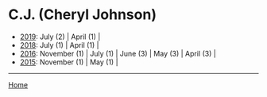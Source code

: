 # C.J. (Cheryl Johnson)

  * [2019](./c-j-cheryl-johnson-2019.md): 
      July (2) | 
      April (1) | 
  * [2018](./c-j-cheryl-johnson-2018.md): 
      July (1) | 
      April (1) | 
  * [2016](./c-j-cheryl-johnson-2016.md): 
      November (1) | 
      July (1) | 
      June (3) | 
      May (3) | 
      April (3) | 
  * [2015](./c-j-cheryl-johnson-2015.md): 
      November (1) | 
      May (1) | 

----

[Home](../)
